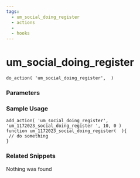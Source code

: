 ```yaml
---
tags: 
  - um_social_doing_register
  - actions
  - 
  - hooks
---
```

# um\_social\_doing\_register

``` php:no-line-numbers
do_action( 'um_social_doing_register',  )
```
<div class='hook-sep'></div>

### Parameters

<div class='hook-sep'></div>



### Sample Usage

``` php:no-line-numbers
add_action( 'um_social_doing_register', 'um_1172023_social_doing_register ', 10, 0 )
function um_1172023_social_doing_register(  ){
 // do something
}
```
<div class='hook-sep'></div>



### Related Snippets

Nothing was found

